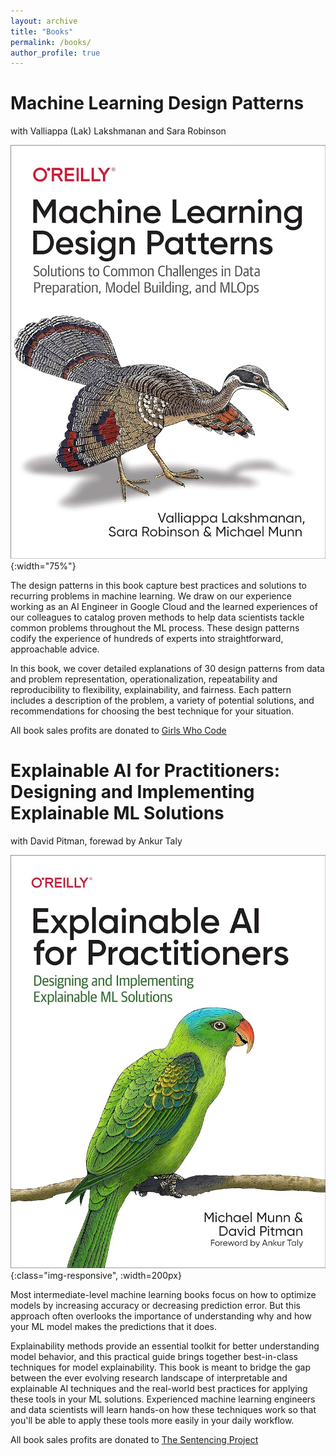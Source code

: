 ```yaml
---
layout: archive
title: "Books"
permalink: /books/
author_profile: true
---
```



# Machine Learning Design Patterns

with Valliappa (Lak) Lakshmanan and Sara Robinson

![mldp](/images/mldp.jpg){:width="75%"}


The design patterns in this book capture best practices and solutions to recurring problems in machine learning. We draw on our experience working as an AI Engineer in Google Cloud and the learned experiences of our colleagues to catalog proven methods to help data scientists tackle common problems throughout the ML process. These design patterns codify the experience of hundreds of experts into straightforward, approachable advice.

In this book, we cover detailed explanations of 30 design patterns from data and problem representation, operationalization, repeatability and  reproducibility to flexibility, explainability, and fairness. Each pattern includes a description of the problem, a variety of potential solutions, and recommendations for choosing the best technique for your situation.

All book sales profits are donated to [Girls Who Code](https://girlswhocode.com/)

# Explainable AI for Practitioners: Designing and Implementing Explainable ML Solutions

with David Pitman, forewad by Ankur Taly

![xai_for_practitioners](/images/xai_for_practitioners.jpg){:class="img-responsive", :width=200px}

Most intermediate-level machine learning books focus on how to optimize models by increasing accuracy or decreasing prediction error. But this approach often overlooks the importance of understanding why and how your ML model makes the predictions that it does. 

Explainability methods provide an essential toolkit for better understanding model behavior, and this practical guide brings together best-in-class techniques for model explainability. This book is meant to bridge the gap between the ever evolving research landscape of interpretable and explainable AI techniques and the real-world best practices for applying these tools in your ML solutions. Experienced machine learning engineers and data scientists will learn hands-on how these techniques work so that you'll be able to apply these tools more easily in your daily workflow. 

All book sales profits are donated to [The Sentencing Project](https://www.sentencingproject.org/)
